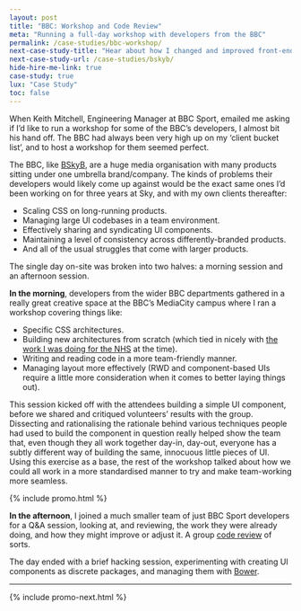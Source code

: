 ```yaml
---
layout: post
title: "BBC: Workshop and Code Review"
meta: "Running a full-day workshop with developers from the BBC"
permalink: /case-studies/bbc-workshop/
next-case-study-title: "Hear about how I changed and improved front-end process for BSkyB."
next-case-study-url: /case-studies/bskyb/
hide-hire-me-link: true
case-study: true
lux: "Case Study"
toc: false
---
```


When Keith Mitchell, Engineering Manager at BBC Sport, emailed me asking if I’d
like to run a workshop for some of the BBC’s developers, I almost bit his hand
off. The BBC had always been very high up on my ‘client bucket list’, and to
host a workshop for them seemed perfect.

The BBC, like [BSkyB](/case-studies/bskyb/), are a huge media organisation with
many products sitting under one umbrella brand/company. The kinds of problems
their developers would likely come up against would be the exact same ones I’d
been working on for three years at Sky, and with my own clients thereafter:

* Scaling CSS on long-running products.
* Managing large UI codebases in a team environment.
* Effectively sharing and syndicating UI components.
* Maintaining a level of consistency across differently-branded products.
* And all of the usual struggles that come with larger products.

The single day on-site was broken into two halves: a morning session and an
afternoon session.

<b>In the morning</b>, developers from the wider BBC departments gathered in a really
great creative space at the BBC’s MediaCity campus where I ran a workshop
covering things like:

* Specific CSS architectures.
* Building new architectures from scratch (which tied in nicely with [the work I
  was doing for the NHS](/case-studies/nhs-nhsx-elearning-platform/) at the
  time).
* Writing and reading code in a more team-friendly manner.
* Managing layout more effectively (RWD and component-based UIs require a little
  more consideration when it comes to better laying things out).

This session kicked off with the attendees building a simple UI component,
before we shared and critiqued volunteers’ results with the group. Dissecting
and rationalising the rationale behind various techniques people had used to
build the component in question really helped show the team that, even though
they all work together day-in, day-out, everyone has a subtly different way of
building the same, innocuous little pieces of UI. Using this exercise as a base,
the rest of the workshop talked about how we could all work in a more
standardised manner to try and make team-working more seamless.

{% include promo.html %}

<b>In the afternoon</b>, I joined a much smaller team of just BBC Sport
developers for a Q&A session, looking at, and reviewing, the work they were
already doing, and how they might improve or adjust it. A group [code
review](/services/#section-code-reviews) of sorts.

The day ended with a brief hacking session, experimenting with creating UI
components as discrete packages, and managing them with
[Bower](http://bower.io/).

---

{% include promo-next.html %}
